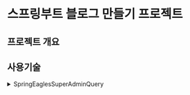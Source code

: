 # 스프링부트 블로그 만들기 프로젝트

## 프로젝트 개요

## 사용기술


<details>
<summary>SpringEaglesSuperAdminQuery</summary>

-- 형석님
-- 트랜잭션 시작
START TRANSACTION;

-- 유저를 global_users 테이블에 등록
INSERT INTO global_users (user_name, user_password, user_email) VALUES ('ppuding', 'ppuding', 'acdongedb@naver.com');

-- 마지막 삽입된 유저의 ID를 가져옴
SET @userId = LAST_INSERT_ID();

-- 유저에게 권한을 부여
INSERT INTO global_user_roles (user_id, user_roles) VALUES (@userId, 'KHS');

-- 트랜잭션 커밋
COMMIT;

-- 나
-- 트랜잭션 시작
START TRANSACTION;

-- 유저를 global_users 테이블에 등록
INSERT INTO global_users (user_name, user_password, user_email) VALUES ('stjoo0925', 'stjoo0925', 'stjoo0925@gmail.com');

-- 마지막 삽입된 유저의 ID를 가져옴
SET @userId = LAST_INSERT_ID();

-- 유저에게 권한을 부여
INSERT INTO global_user_roles (user_id, user_roles) VALUES (@userId, 'JST');

-- 트랜잭션 커밋
COMMIT;

-- 서현님
-- 트랜잭션 시작
START TRANSACTION;

-- 유저를 global_users 테이블에 등록
INSERT INTO global_users (user_name, user_password, user_email) VALUES ('seohyun', 'seohyun', 'seohyun@naver.com');

-- 마지막 삽입된 유저의 ID를 가져옴
SET @userId = LAST_INSERT_ID();

-- 유저에게 권한을 부여
INSERT INTO global_user_roles (user_id, user_roles) VALUES (@userId, 'LSH');

-- 트랜잭션 커밋
COMMIT;

-- 은진님
-- 트랜잭션 시작
START TRANSACTION;

-- 유저를 global_users 테이블에 등록
INSERT INTO global_users (user_name, user_password, user_email) VALUES ('seo', 'seo', 'seo@naver.com');

-- 마지막 삽입된 유저의 ID를 가져옴
SET @userId = LAST_INSERT_ID();

-- 유저에게 권한을 부여
INSERT INTO global_user_roles (user_id, user_roles) VALUES (@userId, 'SEJ');

-- 트랜잭션 커밋
COMMIT;

-- 정한님
-- 트랜잭션 시작
START TRANSACTION;

-- 유저를 global_users 테이블에 등록
INSERT INTO global_users (user_name, user_password, user_email) VALUES ('hwang', 'hwang', 'hwnag@naver.com');

-- 마지막 삽입된 유저의 ID를 가져옴
SET @userId = LAST_INSERT_ID();

-- 유저에게 권한을 부여
INSERT INTO global_user_roles (user_id, user_roles) VALUES (@userId, 'HJH');

-- 트랜잭션 커밋
COMMIT;
</details>

